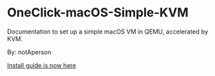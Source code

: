 # OneClick-macOS-Simple-KVM
Documentation to set up a simple macOS VM in QEMU, accelerated by KVM.

By: notAperson

[Install guide is now here](https://notaperson535.github.io/OneClick-macOS-Simple-KVM/)
